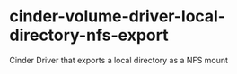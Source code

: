 # cinder-volume-driver-local-directory-nfs-export
Cinder Driver that exports a local directory as a NFS mount
